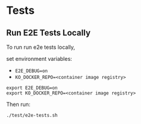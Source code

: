 # Tests

## Run E2E Tests Locally

To run run e2e tests locally,

set environment variables:
- `E2E_DEBUG=on`
- `KO_DOCKER_REPO=<container image registry>`

```shell script
export E2E_DEBUG=on
export KO_DOCKER_REPO=<container image registry>
```
Then run:

```shell script
./test/e2e-tests.sh
```
